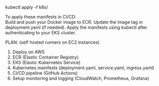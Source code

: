 kubectl apply -f k8s/

To apply these manifests in CI/CD:  
Build and push your Docker image to ECR.
Update the image tag in deployment.yaml (if needed).
Apply the manifests using kubectl after authenticating to your EKS cluster.

PLAN: (self hosted runners on EC2 instances)
1. Deploy on AWS
2. ECR (Elastic Container Registry)
3. EKS (Elastic Kubernetes Service) 
4. Kubernetes manifests (deployment.yaml, service.yaml, ingress.yaml)
5. CI/CD pipeline (GitHub Actions)
6. Setup monitoring and logging (CloudWatch, Prometheus, Grafana)